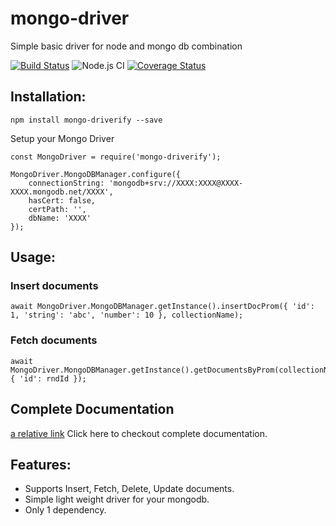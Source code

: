 # mongo-driver
Simple basic driver for node and mongo db combination

[![Build Status](https://travis-ci.com/siddhesh321995/mongo-driver.svg?branch=master)](https://travis-ci.com/siddhesh321995/cmsone-api)
![Node.js CI](https://github.com/siddhesh321995/mongo-driver/workflows/Node.js%20CI/badge.svg?branch=master)
[![Coverage Status](https://coveralls.io/repos/github/siddhesh321995/mongo-driver/badge.svg?branch=master)](https://coveralls.io/github/siddhesh321995/cmsone-api?branch=master)

## Installation:

```
npm install mongo-driverify --save
```


Setup your Mongo Driver
```
const MongoDriver = require('mongo-driverify');

MongoDriver.MongoDBManager.configure({
    connectionString: 'mongodb+srv://XXXX:XXXX@XXXX-XXXX.mongodb.net/XXXX',
    hasCert: false,
    certPath: '',
    dbName: 'XXXX'
});
```

## Usage:

### Insert documents
```
await MongoDriver.MongoDBManager.getInstance().insertDocProm({ 'id': 1, 'string': 'abc', 'number': 10 }, collectionName);
```

### Fetch documents
```
await MongoDriver.MongoDBManager.getInstance().getDocumentsByProm(collectionName, { 'id': rndId });
```

## Complete Documentation
[a relative link](DOCUMENTATION.md) Click here to checkout complete documentation.

## Features:
- Supports Insert, Fetch, Delete, Update documents.
- Simple light weight driver for your mongodb.
- Only 1 dependency.
